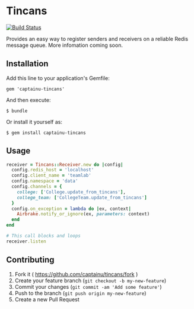 # Tincans

[![Build Status](https://travis-ci.org/captainu/tincans.svg?branch=master)](https://travis-ci.org/captainu/tincans)

Provides an easy way to register senders and receivers on a reliable Redis message queue. More infomation coming soon.

## Installation

Add this line to your application's Gemfile:

    gem 'captainu-tincans'

And then execute:

    $ bundle

Or install it yourself as:

    $ gem install captainu-tincans

## Usage

``` ruby
receiver = Tincans::Receiver.new do |config|
  config.redis_host = 'localhost'
  config.client_name = 'teamlab'
  config.namespace = 'data'
  config.channels = {
    college: ['College.update_from_tincans'],
    college_team: ['CollegeTeam.update_from_tincans']
  }
  config.on_exception = lambda do |ex, context|
    Airbrake.notify_or_ignore(ex, parameters: context)
  end
end

# This call blocks and loops
receiver.listen
```

## Contributing

1. Fork it ( https://github.com/captainu/tincans/fork )
2. Create your feature branch (`git checkout -b my-new-feature`)
3. Commit your changes (`git commit -am 'Add some feature'`)
4. Push to the branch (`git push origin my-new-feature`)
5. Create a new Pull Request
